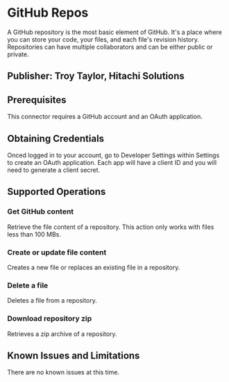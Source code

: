 # GitHub Repos
A GitHub repository is the most basic element of GitHub. It's a place where you can store your code, your files, and each file's revision history. Repositories can have multiple collaborators and can be either public or private.


## Publisher: Troy Taylor, Hitachi Solutions

## Prerequisites
This connector requires a GitHub account and an OAuth application.

## Obtaining Credentials
Onced logged in to your account, go to Developer Settings within Settings to create an OAuth application. Each app will have a client ID and you will need to generate a client secret.

## Supported Operations
### Get GitHub content
Retrieve the file content of a repository. This action only works with files less than 100 MBs.
### Create or update file content
Creates a new file or replaces an existing file in a repository.
### Delete a file
Deletes a file from a repository.
### Download repository zip
Retrieves a zip archive of a repository.

## Known Issues and Limitations
There are no known issues at this time.
